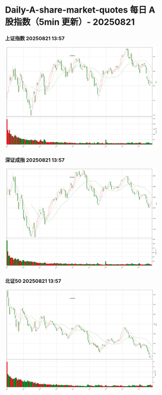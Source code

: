 
# Daily-A-share-market-quotes 每日 A 股指数（5min 更新）- 20250821

### 上证指数 20250821 13:57
![](./fig/2025/8/20250821-sh000001.png)

### 深证成指 20250821 13:57
![](./fig/2025/8/20250821-sz399001.png)

### 北证50 20250821 13:57
![](./fig/2025/8/20250821-bj899050.png)
